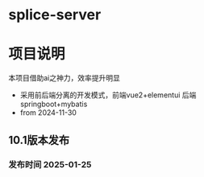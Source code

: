 # splice-server
# 项目说明
本项目借助ai之神力，效率提升明显
- 采用前后端分离的开发模式，前端vue2+elementui 后端springboot+mybatis
- from 2024-11-30

## 10.1版本发布
### 发布时间 2025-01-25
